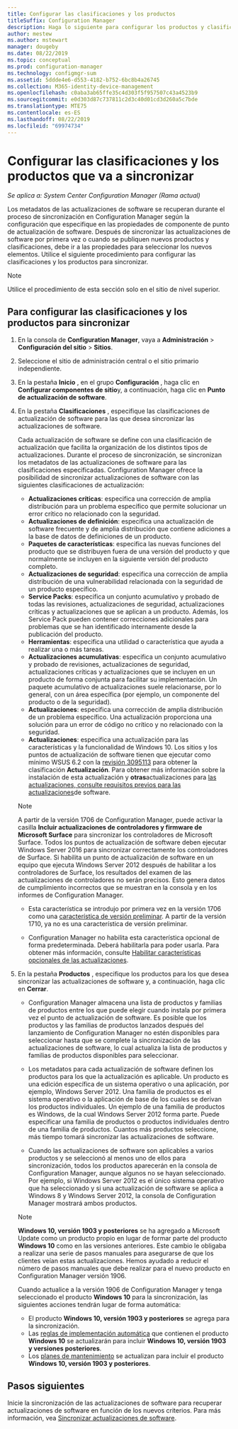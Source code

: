 ```yaml
---
title: Configurar las clasificaciones y los productos
titleSuffix: Configuration Manager
description: Haga lo siguiente para configurar los productos y clasificaciones de actualización de software que se van a sincronizar en la consola de Configuration Manager.
author: mestew
ms.author: mstewart
manager: dougeby
ms.date: 08/22/2019
ms.topic: conceptual
ms.prod: configuration-manager
ms.technology: configmgr-sum
ms.assetid: 5ddde4e6-d553-4182-b752-6bc8b4a26745
ms.collection: M365-identity-device-management
ms.openlocfilehash: c0aba3ab65ffe35c4d303f5f957507c43a4523b9
ms.sourcegitcommit: e0d303d87c737811c2d3c40d01cd3d260a5c7bde
ms.translationtype: MTE75
ms.contentlocale: es-ES
ms.lasthandoff: 08/22/2019
ms.locfileid: "69974734"
---
```

# <a name="configure-classifications-and-products-to-synchronize"></a>Configurar las clasificaciones y los productos que va a sincronizar  

*Se aplica a: System Center Configuration Manager (Rama actual)*

Los metadatos de las actualizaciones de software se recuperan durante el proceso de sincronización en Configuration Manager según la configuración que especifique en las propiedades de componente de punto de actualización de software. Después de sincronizar las actualizaciones de software por primera vez o cuando se publiquen nuevos productos y clasificaciones, debe ir a las propiedades para seleccionar los nuevos elementos. Utilice el siguiente procedimiento para configurar las clasificaciones y los productos para sincronizar.  

> [!NOTE]  
> Utilice el procedimiento de esta sección solo en el sitio de nivel superior.  

## <a name="to-configure-classifications-and-products-to-synchronize"></a>Para configurar las clasificaciones y los productos para sincronizar  

1. En la consola de **Configuration Manager**, vaya a **Administración** > **Configuración del sitio** > **Sitios**.

2. Seleccione el sitio de administración central o el sitio primario independiente.  

3. En la pestaña **Inicio** , en el grupo **Configuración** , haga clic en **Configurar componentes de sitio**y, a continuación, haga clic en **Punto de actualización de software**.

4. En la pestaña **Clasificaciones** , especifique las clasificaciones de actualización de software para las que desea sincronizar las actualizaciones de software.  

    Cada actualización de software se define con una clasificación de actualización que facilita la organización de los distintos tipos de actualizaciones. Durante el proceso de sincronización, se sincronizan los metadatos de las actualizaciones de software para las clasificaciones especificadas. Configuration Manager ofrece la posibilidad de sincronizar actualizaciones de software con las siguientes clasificaciones de actualización:  

     - **Actualizaciones críticas**: especifica una corrección de amplia distribución para un problema específico que permite solucionar un error crítico no relacionado con la seguridad.  
     - **Actualizaciones de definición**: especifica una actualización de software frecuente y de amplia distribución que contiene adiciones a la base de datos de definiciones de un producto.  
     - **Paquetes de características**: especifica las nuevas funciones del producto que se distribuyen fuera de una versión del producto y que normalmente se incluyen en la siguiente versión del producto completo.  
     - **Actualizaciones de seguridad**: especifica una corrección de amplia distribución de una vulnerabilidad relacionada con la seguridad de un producto específico.  
     - **Service Packs**: especifica un conjunto acumulativo y probado de todas las revisiones, actualizaciones de seguridad, actualizaciones críticas y actualizaciones que se aplican a un producto. Además, los Service Pack pueden contener correcciones adicionales para problemas que se han identificado internamente desde la publicación del producto.  
     - **Herramientas**: especifica una utilidad o característica que ayuda a realizar una o más tareas.  
     - **Actualizaciones acumulativas**: especifica un conjunto acumulativo y probado de revisiones, actualizaciones de seguridad, actualizaciones críticas y actualizaciones que se incluyen en un producto de forma conjunta para facilitar su implementación. Un paquete acumulativo de actualizaciones suele relacionarse, por lo general, con un área específica (por ejemplo, un componente del producto o de la seguridad).  
     - **Actualizaciones**: especifica una corrección de amplia distribución de un problema específico. Una actualización proporciona una solución para un error de código no crítico y no relacionado con la seguridad.  
     - **Actualizaciones**: especifica una actualización para las características y la funcionalidad de Windows 10. Los sitios y los puntos de actualización de software tienen que ejecutar como mínimo WSUS 6.2 con la [revisión 3095113](https://support.microsoft.com/kb/3095113) para obtener la clasificación **Actualización**. Para obtener más información sobre la instalación de esta actualización y **otras**actualizaciones para [las actualizaciones, consulte requisitos previos para las actualizaciones](/sccm/sum/plan-design/prerequisites-for-software-updates#BKMK_wsus2012)de software.

    > [!NOTE] 
    > 
    > A partir de la versión 1706 de Configuration Manager, puede activar la casilla **Incluir actualizaciones de controladores y firmware de Microsoft Surface** para sincronizar los controladores de Microsoft Surface.<!--1098490--> Todos los puntos de actualización de software deben ejecutar Windows Server 2016 para sincronizar correctamente los controladores de Surface. Si habilita un punto de actualización de software en un equipo que ejecuta Windows Server 2012 después de habilitar a los controladores de Surface, los resultados del examen de las actualizaciones de controladores no serán precisos. Esto genera datos de cumplimiento incorrectos que se muestran en la consola y en los informes de Configuration Manager.  
    >  
    > - Esta característica se introdujo por primera vez en la versión 1706 como una [característica de versión preliminar](/sccm/core/servers/manage/pre-release-features). A partir de la versión 1710, ya no es una característica de versión preliminar.  
    >  
    > - Configuration Manager no habilita esta característica opcional de forma predeterminada. Deberá habilitarla para poder usarla. Para obtener más información, consulte [Habilitar características opcionales de las actualizaciones](/sccm/core/servers/manage/install-in-console-updates#bkmk_options).<!--505213-->  

5. En la pestaña **Productos** , especifique los productos para los que desea sincronizar las actualizaciones de software y, a continuación, haga clic en **Cerrar**.  

    - Configuration Manager almacena una lista de productos y familias de productos entre los que puede elegir cuando instala por primera vez el punto de actualización de software. Es posible que los productos y las familias de productos lanzados después del lanzamiento de Configuration Manager no estén disponibles para seleccionar hasta que se complete la sincronización de las actualizaciones de software, lo cual actualiza la lista de productos y familias de productos disponibles para seleccionar.  

    - Los metadatos para cada actualización de software definen los productos para los que la actualización es aplicable. Un producto es una edición específica de un sistema operativo o una aplicación, por ejemplo, Windows Server 2012. Una familia de productos es el sistema operativo o la aplicación de base de los cuales se derivan los productos individuales. Un ejemplo de una familia de productos es Windows, de la cual Windows Server 2012 forma parte. Puede especificar una familia de productos o productos individuales dentro de una familia de productos. Cuantos más productos seleccione, más tiempo tomará sincronizar las actualizaciones de software.  

    - Cuando las actualizaciones de software son aplicables a varios productos y se seleccionó al menos uno de ellos para sincronización, todos los productos aparecerán en la consola de Configuration Manager, aunque algunos no se hayan seleccionado. Por ejemplo, si Windows Server 2012 es el único sistema operativo que ha seleccionado y si una actualización de software se aplica a Windows 8 y Windows Server 2012, la consola de Configuration Manager mostrará ambos productos.  

    > [!NOTE]  
    > **Windows 10, versión 1903 y posteriores** se ha agregado a Microsoft Update como un producto propio en lugar de formar parte del producto **Windows 10** como en las versiones anteriores. Este cambio le obligaba a realizar una serie de pasos manuales para asegurarse de que los clientes veían estas actualizaciones. Hemos ayudado a reducir el número de pasos manuales que debe realizar para el nuevo producto en Configuration Manager versión 1906. <!--4682946-->
    >
    > Cuando actualice a la versión 1906 de Configuration Manager y tenga seleccionado el producto **Windows 10** para la sincronización, las siguientes acciones tendrán lugar de forma automática:
    > - El producto **Windows 10, versión 1903 y posteriores** se agrega para la sincronización.
    > - Las [reglas de implementación automática](/sccm/sum/deploy-use/automatically-deploy-software-updates#bkmk_adr-process) que contienen el producto **Windows 10** se actualizarán para incluir **Windows 10, versión 1903 y versiones posteriores**.
    > - Los [planes de mantenimiento](/sccm/osd/deploy-use/manage-windows-as-a-service#servicing-plan-workflow) se actualizan para incluir el producto **Windows 10, versión 1903 y posteriores**.

## <a name="next-steps"></a>Pasos siguientes

Inicie la sincronización de las actualizaciones de software para recuperar actualizaciones de software en función de los nuevos criterios. Para más información, vea [Sincronizar actualizaciones de software](synchronize-software-updates.md).
